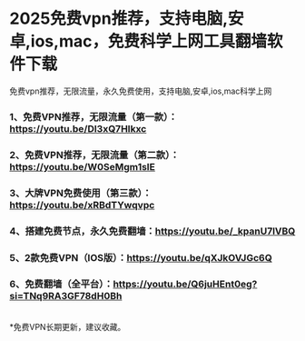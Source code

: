 # 2025免费vpn推荐，支持电脑,安卓,ios,mac，免费科学上网工具翻墙软件下载
免费vpn推荐，无限流量，永久免费使用，支持电脑,安卓,ios,mac科学上网

### 1、免费VPN推荐，无限流量（第一款）：https://youtu.be/DI3xQ7HIkxc
### 2、免费VPN推荐，无限流量（第二款）：https://youtu.be/W0SeMgm1slE
### 3、大牌VPN免费使用（第三款）：https://youtu.be/xRBdTYwqvpc
### 4、搭建免费节点，永久免费翻墙：https://youtu.be/_kpanU7lVBQ
### 5、2款免费VPN（IOS版）：https://youtu.be/qXJkOVJGc6Q
### 6、免费翻墙（全平台）：https://youtu.be/Q6juHEnt0eg?si=TNq9RA3GF78dH0Bh

<br>
*免费VPN长期更新，建议收藏。
